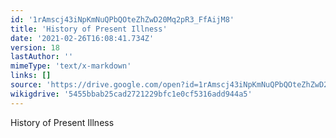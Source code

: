 ```yaml
---
id: '1rAmscj43iNpKmNuQPbQOteZhZwD20Mq2pR3_FfAijM8'
title: 'History of Present Illness'
date: '2021-02-26T16:08:41.734Z'
version: 18
lastAuthor: ''
mimeType: 'text/x-markdown'
links: []
source: 'https://drive.google.com/open?id=1rAmscj43iNpKmNuQPbQOteZhZwD20Mq2pR3_FfAijM8'
wikigdrive: '5455bbab25cad2721229bfc1e0cf5316add944a5'
---
```

History of Present Illness
